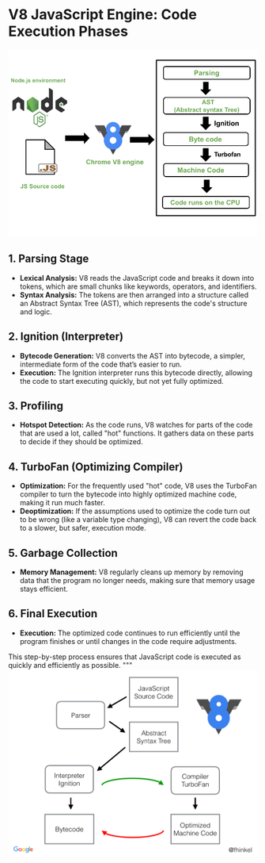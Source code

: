 # V8 JavaScript Engine: Code Execution Phases

![V8 Engine Phases](./v8_phases.png)

## 1. Parsing Stage

-   **Lexical Analysis:** V8 reads the JavaScript code and breaks it down into tokens, which are small chunks like keywords, operators, and identifiers.
-   **Syntax Analysis:** The tokens are then arranged into a structure called an Abstract Syntax Tree (AST), which represents the code's structure and logic.

## 2. Ignition (Interpreter)

-   **Bytecode Generation:** V8 converts the AST into bytecode, a simpler, intermediate form of the code that’s easier to run.
-   **Execution:** The Ignition interpreter runs this bytecode directly, allowing the code to start executing quickly, but not yet fully optimized.

## 3. Profiling

-   **Hotspot Detection:** As the code runs, V8 watches for parts of the code that are used a lot, called "hot" functions. It gathers data on these parts to decide if they should be optimized.

## 4. TurboFan (Optimizing Compiler)

-   **Optimization:** For the frequently used "hot" code, V8 uses the TurboFan compiler to turn the bytecode into highly optimized machine code, making it run much faster.
-   **Deoptimization:** If the assumptions used to optimize the code turn out to be wrong (like a variable type changing), V8 can revert the code back to a slower, but safer, execution mode.

## 5. Garbage Collection

-   **Memory Management:** V8 regularly cleans up memory by removing data that the program no longer needs, making sure that memory usage stays efficient.

## 6. Final Execution

-   **Execution:** The optimized code continues to run efficiently until the program finishes or until changes in the code require adjustments.

This step-by-step process ensures that JavaScript code is executed as quickly and efficiently as possible.
"""
![V8 Engine](./v8_arc.png)
